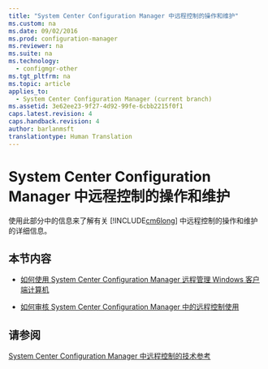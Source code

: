 ```yaml
---
title: "System Center Configuration Manager 中远程控制的操作和维护"
ms.custom: na
ms.date: 09/02/2016
ms.prod: configuration-manager
ms.reviewer: na
ms.suite: na
ms.technology: 
  - configmgr-other
ms.tgt_pltfrm: na
ms.topic: article
applies_to: 
  - System Center Configuration Manager (current branch)
ms.assetid: 3e62ee23-9f27-4d92-99fe-6cbb2215f0f1
caps.latest.revision: 4
caps.handback.revision: 4
author: barlanmsft
translationtype: Human Translation
---
```

# System Center Configuration Manager 中远程控制的操作和维护
使用此部分中的信息来了解有关 [!INCLUDE[cm6long](../LocTest/includes/cm6long_md.md)] 中远程控制的操作和维护的详细信息。  
  
## 本节内容  
  
-   [如何使用 System Center Configuration Manager 远程管理 Windows 客户端计算机](../LocTest/How-to-remotely-administer-a-Windows-client-computer-by-using-System-Center-Configuration-Manager.md)  
  
-   [如何审核 System Center Configuration Manager 中的远程控制使用](../LocTest/How-to-audit-remote-control-usage-in-System-Center-Configuration-Manager.md)  
  
## 请参阅  
 [System Center Configuration Manager 中远程控制的技术参考](../LocTest/Remote-control-technical-reference-for-System-Center-Configuration-Manager.md)